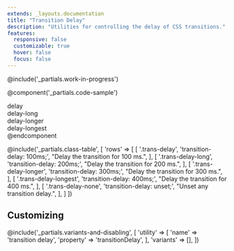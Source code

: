 ```yaml
---
extends: _layouts.documentation
title: "Transition Delay"
description: "Utilities for controlling the delay of CSS transitions."
features:
  responsive: false
  customizable: true
  hover: false
  focus: false
---
```


@include('_partials.work-in-progress')

@component('_partials.code-sample')
<div class="group flex bg-grey-lighter">
  <div class="flex-1 text-grey-darker text-center trans trans-delay group-hover:bg-white bg-grey-light px-4 py-2 m-2">
    delay
  </div>
  <div class="flex-1 text-grey-darker text-center trans trans-delay-long group-hover:bg-white bg-grey-light px-4 py-2 m-2">
    delay-long
  </div>
  <div class="flex-1 text-grey-darker text-center trans trans-delay-longer group-hover:bg-white bg-grey-light px-4 py-2 m-2">
    delay-longer
  </div>
  <div class="flex-1 text-grey-darker text-center trans trans-delay-longest group-hover:bg-white bg-grey-light px-4 py-2 m-2">
    delay-longest
  </div>
</div>
@endcomponent

@include('_partials.class-table', [
  'rows' => [
    [
      '.trans-delay',
      'transition-delay: 100ms;',
      "Delay the transition for 100 ms.",
    ],
    [
      '.trans-delay-long',
      'transition-delay: 200ms;',
      "Delay the transition for 200 ms.",
    ],
    [
      '.trans-delay-longer',
      'transition-delay: 300ms;',
      "Delay the transition for 300 ms.",
    ],
    [
      '.trans-delay-longest',
      'transition-delay: 400ms;',
      "Delay the transition for 400 ms.",
    ],
    [
      '.trans-delay-none',
      'transition-delay: unset;',
      "Unset any transition delay.",
    ],
  ]
])

## Customizing

@include('_partials.variants-and-disabling', [
    'utility' => [
        'name' => 'transition delay',
        'property' => 'transitionDelay',
    ],
    'variants' => [],
])
